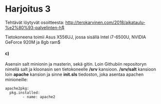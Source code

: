 # Harjoitus 3

Tehtävät löytyvät osoitteesta: http://terokarvinen.com/2018/aikataulu-%e2%80%93-palvelinten-h$

Tietokoneena toimii Asus X556UJ, jossa sisällä Intel i7-6500U, NVIDIA GeForce 920M ja 8gb ram$

#### c)

Asensin salt minionin ja masterin, sekä gitin. Loin Githubiin repositoryn nimellä salt ja kloonasin sen tietokoneelle **/srv** kansioon. **/srv/salt** kansioon loin **apache** kansion ja sinne **init.sls** tiedoston, joka asentaa apachen minioneille:

 	apache2pkg:
  	  pkg.installed:
    	    - name: apache2















